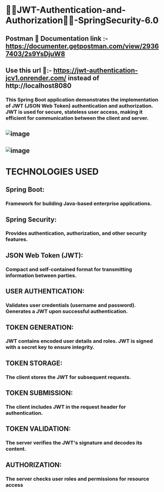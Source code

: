 # 🔐🔐JWT-Authentication-and-Authorization🪪🪪-SpringSecurity-6.0
## Postman 🚀 Documentation link :- https://documenter.getpostman.com/view/29367403/2s9YsDjuW8

## Use this url 🛜:- https://jwt-authentication-jcv1.onrender.com/ instead of http://localhost8080

### This Spring Boot application demonstrates the implementation of JWT (JSON Web Token) authentication and authorization. JWT is used for secure, stateless user access, making it efficient for communication between the client and server.
## ![image](https://github.com/Sarthakverse/JWT-Authentication-and-Authorization-SpringSecurity-6.0/assets/117356021/d0c7dcc9-ea92-46d8-bd28-c7ac5f4657db) 
## ![image](https://github.com/Sarthakverse/JWT-Authentication-and-Authorization-SpringSecurity-6.0/assets/117356021/df232297-8ed1-4351-a162-9759d7dbde1a) 
 
# TECHNOLOGIES USED

## Spring Boot:
### Framework for building Java-based enterprise applications.

## Spring Security:
### Provides authentication, authorization, and other security features.

## JSON Web Token (JWT):
### Compact and self-contained format for transmitting information between parties.

## USER AUTHENTICATION:
### Validates user credentials (username and password). Generates a JWT upon successful authentication.

## TOKEN GENERATION:
### JWT contains encoded user details and roles. JWT is signed with a secret key to ensure integrity.

## TOKEN STORAGE:
### The client stores the JWT for subsequent requests.

## TOKEN SUBMISSION:
### The client includes JWT in the request header for authentication.

## TOKEN VALIDATION:
### The server verifies the JWT's signature and decodes its content.

## AUTHORIZATION:
### The server checks user roles and permissions for resource access

